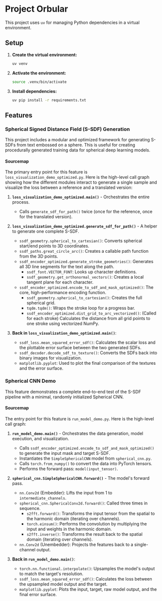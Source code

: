 # Project Orbular

This project uses `uv` for managing Python dependencies in a virtual environment.

## Setup

1.  **Create the virtual environment:**
    ```bash
    uv venv
    ```

2.  **Activate the environment:**
    ```bash
    source .venv/bin/activate
    ```

3.  **Install dependencies:**
    ```bash
    uv pip install -r requirements.txt
    ```

## Features

### Spherical Signed Distance Field (S-SDF) Generation

This project includes a modular and optimized framework for generating S-SDFs from text embossed on a sphere. This is useful for creating procedurally generated training data for spherical deep learning models.

#### Sourcemap

The primary entry point for this feature is `loss_visualization_demo_optimized.py`. Here is the high-level call graph showing how the different modules interact to generate a single sample and visualize the loss between a reference and a translated version:

1.  **`loss_visualization_demo_optimized.main()`** - Orchestrates the entire process.
    *   Calls `generate_sdf_for_path()` twice (once for the reference, once for the translated version).

2.  **`loss_visualization_demo_optimized.generate_sdf_for_path()`** - A helper to generate one complete S-SDF.
    *   `ssdf_geometry.spherical_to_cartesian()`: Converts spherical start/end points to 3D coordinates.
    *   `ssdf_paths.great_circle_arc()`: Creates a callable path function from the 3D points.
    *   `ssdf_encoder_optimized.generate_stroke_geometries()`: Generates all 3D line segments for the text along the path.
        *   `ssdf_font.VECTOR_FONT`: Looks up character definitions.
        *   `ssdf_geometry.get_orthonormal_vectors()`: Creates a local tangent plane for each character.
    *   `ssdf_encoder_optimized.encode_to_sdf_and_mask_optimized()`: The core, high-performance encoding function.
        *   `ssdf_geometry.spherical_to_cartesian()`: Creates the full spherical grid.
        *   `tqdm.tqdm()`: Wraps the stroke loop for a progress bar.
        *   `ssdf_encoder_optimized.dist_grid_to_arc_vectorized()`: (Called for each stroke) Calculates the distance from all grid points to one stroke using vectorized NumPy.

3.  **Back in `loss_visualization_demo_optimized.main()`**:
    *   `ssdf_loss.mean_squared_error_sdf()`: Calculates the scalar loss and the plottable error surface between the two generated SDFs.
    *   `ssdf_decoder.decode_sdf_to_texture()`: Converts the SDFs back into binary images for visualization.
    *   `matplotlib.pyplot`: Used to plot the final comparison of the textures and the error surface.

### Spherical CNN Demo

This feature demonstrates a complete end-to-end test of the S-SDF pipeline with a minimal, randomly initialized Spherical CNN.

#### Sourcemap

The entry point for this feature is `run_model_demo.py`. Here is the high-level call graph:

1.  **`run_model_demo.main()`** - Orchestrates the data generation, model execution, and visualization.
    *   Calls `ssdf_encoder_optimized.encode_to_sdf_and_mask_optimized()` to generate the input mask and target S-SDF.
    *   Instantiates the `SimpleSphericalCNN` model from `spherical_cnn.py`.
    *   Calls `torch.from_numpy()` to convert the data into PyTorch tensors.
    *   Performs the forward pass: `model(input_tensor)`.

2.  **`spherical_cnn.SimpleSphericalCNN.forward()`** - The model's forward pass.
    *   `nn.Conv2d` (Embedder): Lifts the input from 1 to `intermediate_channels`.
    *   `spherical_cnn.SphericalConv2d.forward()`: Called three times in sequence.
        *   `s2fft.forward()`: Transforms the input tensor from the spatial to the harmonic domain (iterating over channels).
        *   `torch.einsum()`: Performs the convolution by multiplying the input and weights in the harmonic domain.
        *   `s2fft.inverse()`: Transforms the result back to the spatial domain (iterating over channels).
    *   `nn.Conv2d` (Unembedder): Projects the features back to a single-channel output.

3.  **Back in `run_model_demo.main()`**:
    *   `torch.nn.functional.interpolate()`: Upsamples the model's output to match the target's resolution.
    *   `ssdf_loss.mean_squared_error_sdf()`: Calculates the loss between the upsampled model output and the target.
    *   `matplotlib.pyplot`: Plots the input, target, raw model output, and the final error surface.

